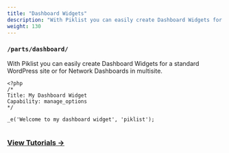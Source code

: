 ```yaml
---
title: "Dashboard Widgets"
description: "With Piklist you can easily create Dashboard Widgets for a standard WordPress site or for Network Dashboards in multisite."
weight: 130
---
```


### `/parts/dashboard/`

With Piklist you can easily create Dashboard Widgets for a standard WordPress site or for Network Dashboards in multisite.

```
<?php
/*
Title: My Dashboard Widget
Capability: manage_options
*/

_e('Welcome to my dashboard widget', 'piklist');


```

### [View Tutorials &rightarrow;](/tutorials/dashboard-widgets/)
